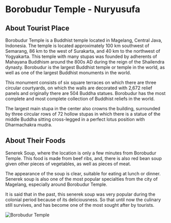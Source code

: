 # Borobudur Temple - Nuryusufa

## About Tourist Place

Borobudur Temple is a Buddhist temple located in Magelang, Central Java, Indonesia. The temple is located approximately 100 km southwest of Semarang, 86 km to the west of Surakarta, and 40 km to the northwest of Yogyakarta. This temple with many stupas was founded by adherents of Mahayana Buddhism around the 800s AD during the reign of the Shailendra dynasty. Borobudur is the largest Buddhist temple or temple in the world, as well as one of the largest Buddhist monuments in the world.

This monument consists of six square terraces on which there are three circular courtyards, on which the walls are decorated with 2,672 relief panels and originally there are 504 Buddha statues. Borobudur has the most complete and most complete collection of Buddhist reliefs in the world.

The largest main stupa in the center also crowns the building, surrounded by three circular rows of 72 hollow stupas in which there is a statue of the middle Buddha sitting cross-legged in a perfect lotus position with Dharmachakra mudra.

## About Their Foods

Senerek Soup, where the location is only a few minutes from Borobudur Temple. This food is made from beef ribs, and, there is also red bean soup given other pieces of vegetables, as well as pieces of meat.

The appearance of the soup is clear, suitable for eating at lunch or dinner. Senerek soup is also one of the most popular specialties from the city of Magelang, especially around Borobudur Temple.

It is said that in the past, this senerek soup was very popular during the colonial period because of its deliciousness. So that until now the culinary still survives, and has become one of the most sought after by tourists.

<img align="center" src="https://upload.wikimedia.org/wikipedia/commons/thumb/7/77/Stupa_Borobudur.jpg/330px-Stupa_Borobudur.jpg" alt="Borobudur Temple"/>

<!--Example: <img align="center" src="https://lotustours.in/assets/img/taj/photo-room-detail-1.jpg" alt="Taj Mahal"/> -->
